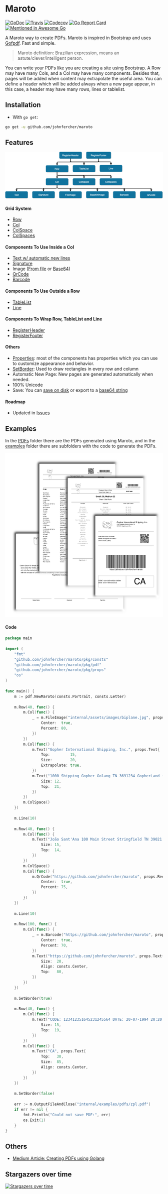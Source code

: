 # Maroto 

[![GoDoc](https://godoc.org/github.com/johnfercher/maroto?status.svg)](https://godoc.org/github.com/johnfercher/maroto)
[![Travis](https://travis-ci.com/johnfercher/maroto.svg?branch=master)][travis] 
[![Codecov](https://img.shields.io/codecov/c/github/johnfercher/maroto)](https://codecov.io/gh/johnfercher/maroto) 
[![Go Report Card](https://goreportcard.com/badge/github.com/johnfercher/maroto)](https://goreportcard.com/report/github.com/johnfercher/maroto)
[![Mentioned in Awesome Go](https://awesome.re/mentioned-badge.svg)](https://github.com/avelino/awesome-go#template-engines)  

A Maroto way to create PDFs. Maroto is inspired in Bootstrap and uses [Gofpdf](https://github.com/jung-kurt/gofpdf). Fast and simple.

> Maroto definition: Brazilian expression, means an astute/clever/intelligent person.

You can write your PDFs like you are creating a site using Bootstrap. A Row may have many Cols, and a Col may have many components. 
Besides that, pages will be added when content may extrapolate the useful area. You can define a header which will be added
always when a new page appear, in this case, a header may have many rows, lines or tablelist. 

## Installation

* With `go get`:

```bash
go get -u github.com/johnfercher/maroto
```

## Features

![result](internal/assets/images/diagram.png)

#### Grid System
* [Row](https://godoc.org/github.com/johnfercher/maroto/pkg/pdf#example-PdfMaroto-Row)
* [Col](https://godoc.org/github.com/johnfercher/maroto/pkg/pdf#example-PdfMaroto-Col)
* [ColSpace](https://godoc.org/github.com/johnfercher/maroto/pkg/pdf#example-PdfMaroto-ColSpace)
* [ColSpaces](https://godoc.org/github.com/johnfercher/maroto/pkg/pdf#example-PdfMaroto-ColSpaces)

#### Components To Use Inside a Col
* [Text w/ automatic new lines](https://godoc.org/github.com/johnfercher/maroto/pkg/pdf#example-PdfMaroto-Text)
* [Signature](https://godoc.org/github.com/johnfercher/maroto/pkg/pdf#example-PdfMaroto-Signature)
* Image ([From file](https://godoc.org/github.com/johnfercher/maroto/pkg/pdf#example-PdfMaroto-FileImage) or [Base64](https://godoc.org/github.com/johnfercher/maroto/pkg/pdf#example-PdfMaroto-Base64Image))
* [QrCode](https://godoc.org/github.com/johnfercher/maroto/pkg/pdf#PdfMaroto.QrCode)
* [Barcode](https://godoc.org/github.com/johnfercher/maroto/pkg/pdf#PdfMaroto.Barcode)   
    
#### Components To Use Outside a Row
* [TableList](https://godoc.org/github.com/johnfercher/maroto/pkg/pdf#example-PdfMaroto-TableList)
* [Line](https://godoc.org/github.com/johnfercher/maroto/pkg/pdf#example-PdfMaroto-Line)
    
#### Components To Wrap Row, TableList and Line
* [RegisterHeader](https://godoc.org/github.com/johnfercher/maroto/pkg/pdf#PdfMaroto.RegisterHeader)
* [RegisterFooter](https://godoc.org/github.com/johnfercher/maroto/pkg/pdf#PdfMaroto.RegisterFooter)

#### Others   
* [Properties](https://godoc.org/github.com/johnfercher/maroto/pkg/props): most of the components has properties which you can use to customize appearance and behavior.
* [SetBorder](https://godoc.org/github.com/johnfercher/maroto#PdfMaroto.SetDebugMode): Used to draw rectangles in every row and column
* Automatic New Page: New pages are generated automatically when needed.
* 100% Unicode
* Save: You can [save on disk](https://godoc.org/github.com/johnfercher/maroto/pkg/pdf#example-PdfMaroto-OutputFileAndClose) or export to a [base64 string](https://godoc.org/github.com/johnfercher/maroto/pkg/pdf#example-PdfMaroto-Output)

#### Roadmap
* Updated in [Issues](https://github.com/johnfercher/maroto/issues)

## Examples
In the [PDFs](internal/examples/pdfs) folder there are the PDFs generated
using Maroto, and in the [examples](internal/examples) folder there are subfolders
with the code to generate the PDFs.

![result](internal/assets/images/result.png)

#### Code
```go
package main

import (
	"fmt"
	"github.com/johnfercher/maroto/pkg/consts"
	"github.com/johnfercher/maroto/pkg/pdf"
	"github.com/johnfercher/maroto/pkg/props"
	"os"
)

func main() {
	m := pdf.NewMaroto(consts.Portrait, consts.Letter)

	m.Row(40, func() {
		m.Col(func() {
			_ = m.FileImage("internal/assets/images/biplane.jpg", props.Rect{
				Center:  true,
				Percent: 80,
			})
		})
		m.Col(func() {
			m.Text("Gopher International Shipping, Inc.", props.Text{
				Top:         15,
				Size:        20,
				Extrapolate: true,
			})
			m.Text("1000 Shipping Gopher Golang TN 3691234 GopherLand (GL)", props.Text{
				Size: 12,
				Top:  21,
			})
		})
		m.ColSpace()
	})

	m.Line(10)

	m.Row(40, func() {
		m.Col(func() {
			m.Text("João Sant'Ana 100 Main Street Stringfield TN 39021 United Stats (USA)", props.Text{
				Size: 15,
				Top:  14,
			})
		})
		m.ColSpace()
		m.Col(func() {
			m.QrCode("https://github.com/johnfercher/maroto", props.Rect{
				Center:  true,
				Percent: 75,
			})
		})
	})

	m.Line(10)

	m.Row(100, func() {
		m.Col(func() {
			_ = m.Barcode("https://github.com/johnfercher/maroto", props.Barcode{
				Center:  true,
				Percent: 70,
			})
			m.Text("https://github.com/johnfercher/maroto", props.Text{
				Size:  20,
				Align: consts.Center,
				Top:   80,
			})
		})
	})

	m.SetBorder(true)

	m.Row(40, func() {
		m.Col(func() {
			m.Text("CODE: 123412351645231245564 DATE: 20-07-1994 20:20:33", props.Text{
				Size: 15,
				Top:  19,
			})
		})
		m.Col(func() {
			m.Text("CA", props.Text{
				Top:   30,
				Size:  85,
				Align: consts.Center,
			})
		})
	})

	m.SetBorder(false)

	err := m.OutputFileAndClose("internal/examples/pdfs/zpl.pdf")
	if err != nil {
		fmt.Println("Could not save PDF:", err)
		os.Exit(1)
	}
}
```

## Others

* [Medium Article: Creating PDFs using Golang](https://medium.com/@johnathanfercher/creating-pdfs-using-golang-98b722e99d6d)

[travis]: https://travis-ci.com/johnfercher/maroto
[test]: test.sh

## Stargazers over time

[![Stargazers over time](https://starchart.cc/johnfercher/maroto.svg)](https://starchart.cc/johnfercher/maroto)